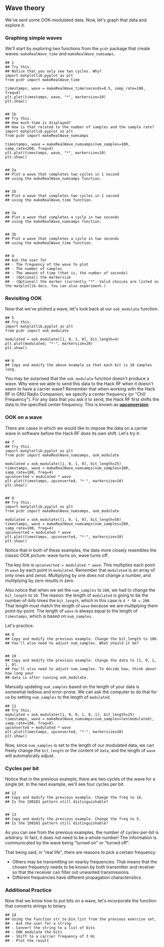 ## Wave theory

We've sent some OOK-modulated data. Now, let's graph that data and explore it.

### Graphing simple waves

We'll start by exploring two functions from the `pcdr` package that create waves: `makeRealWave_time` and `makeRealWave_numsamps`.

```python3
## 1
## Try this.
## Notice that you only see two cycles. Why?
import matplotlib.pyplot as plt
from pcdr import makeRealWave_time

timestamps, wave = makeRealWave_time(seconds=0.5, samp_rate=100, freq=4)
plt.plot(timestamps, wave, "*", markersize=10)
plt.show()


## 1b
## Try this.
## How much time is displayed?
## How is that related to the number of samples and the sample rate?
import matplotlib.pyplot as plt
from pcdr import makeRealWave_numsamps

timestamps, wave = makeRealWave_numsamps(num_samples=100, samp_rate=200, freq=4)
plt.plot(timestamps, wave, "*", markersize=10)
plt.show()


## 2a
## Plot a wave that completes two cycles in 1 second
## using the makeRealWave_numsamps function.


## 2b
## Plot a wave that completes two cycles in 1 second
## using the makeRealWave_time function.


## 3a
## Plot a wave that completes a cycle in two seconds
## using the makeRealWave_numsamps function.


## 3b
## Plot a wave that completes a cycle in two seconds
## using the makeRealWave_time function.


## 4
## Ask the user for
## - The frequency of the wave to plot
## - The number of samples
## - The amount of time (that is, the number of seconds)
## - (Optional) the markersize
## - (Optional) the marker (currently "*". Valid choices are listed in the matplotlib docs. You can also experiment.)
```

### Revisiting OOK

Now that we've plotted a wave, let's look back at our `ook_modulate` function.

```python3
## 5
## Try this.
import matplotlib.pyplot as plt
from pcdr import ook_modulate

modulated = ook_modulate([1, 0, 1, 0], bit_length=4)
plt.plot(modulated, "*-", markersize=20)
plt.show()


## 6
## Copy and modify the above example so that each bit is 10 samples long.
```

You may be surprised that the `ook_modulate` function doesn't produce a wave. Why were we able to send this data to the Hack RF when it doesn't seem to have a carrier wave? Remember that when working with the Hack RF in GNU Radio Companion, we specify a center frequency (or "Ch0 Frequency"). For any data that you ask it to send, the Hack RF first shifts the data to the specified center frequency. This is known as [**upconversion**](https://en.wiktionary.org/wiki/upconversion).

### OOK on a wave

There are cases in which we would like to impose the data on a carrier wave in software before the Hack RF does its own shift. Let's try it:

```python3
## 7
## Try this.
import matplotlib.pyplot as plt
from pcdr import makeRealWave_numsamps, ook_modulate

modulated = ook_modulate([1, 0, 1, 0], bit_length=25)
timestamps, wave = makeRealWave_numsamps(num_samples=100, samp_rate=100, freq=4)
upconverted = modulated * wave
plt.plot(timestamps, upconverted, "*-", markersize=10)
plt.show()


## 8
## Try this.
import matplotlib.pyplot as plt
from pcdr import makeRealWave_numsamps, ook_modulate

modulated = ook_modulate([1, 0, 1, 0], bit_length=50)
timestamps, wave = makeRealWave_numsamps(num_samples=200, samp_rate=100, freq=4)
upconverted = modulated * wave
plt.plot(timestamps, upconverted, "*-", markersize=10)
plt.show()
```

Notice that in both of these examples, the data more closely resembles the classic OOK picture: wave turns on, wave turns off.

The key line is `upconverted = modulated * wave`. This multiplies each point in `wave` by each point in `modulated`. Remember that `modulated` is an array of only ones and zeros. Multiplying by one does not change a number, and multiplying by zero results in zero.

Also notice that when we set the `num_samples` to `200`, we had to change the `bit_length` to `50`. The reason: the length of `modulated` is going to be the number-of-bits times the `bit_length`, which in this case is `4 * 50 = 200`. That length must match the length of `wave` because we are multiplying them point-by-point. The length of `wave` is always equal to the length of `timestamps`, which is based on `num_samples`.

Let's practice.

```python3
## 9
## Copy and modify the previous example. Change the bit_length to 100.
## You'll also need to adjust num_samples. What should it be?


## 10
## Copy and modify the previous example. Change the data to [1, 0, 1, 1, 0].
## You'll also need to adjust num_samples. To decide how, think about how long your
## data is after running ook_modulate.
```

Manually updating `num_samples` based on the length of your data is somewhat tedious and error-prone. We can ask the computer to do that for us by setting `num_samples` to the length of `modulated`:

```python3
## 11
## Try this.
modulated = ook_modulate([1, 0, 0, 1, 0, 1], bit_length=25)
timestamps, wave = makeRealWave_numsamps(num_samples=len(modulated), samp_rate=100, freq=8)
upconverted = modulated * wave
plt.plot(timestamps, upconverted, "*-", markersize=10)
plt.show()
```

Now, since `num_samples` is set to the length of our modulated data, we can freely change the `bit_length` or the content of `data`, and the length of `wave` will automatically adjust.

### Cycles per bit

Notice that in the previous example, there are two cycles of the wave for a single bit. In the next example, we'll see four cycles per bit.

```python3
## 12
## Copy and modify the previous example. Change the freq to 16.
## Is the 100101 pattern still distinguishable?


## 13
## Copy and modify the previous example. Change the freq to 5.
## Is the 100101 pattern still distinguishable?
```

As you can see from the previous examples, the number of cycles-per-bit is arbitrary. In fact, it does not need to be a whole number! The information is communicated by the wave being "turned on" or "turned off".

That being said, in "real life", there are reasons to pick a certain frequency:
- Others may be transmitting on nearby frequencies. That means that the chosen frequency needs to be known by both transmitter and receiver so that the receiver can filter out unwanted transmissions.
- Different frequencies have different propagation characteristics.

### Additional Practice

Now that we know how to put bits on a wave, let's incorporate the function that converts strings to binary.

```python3
## 14
## Using the function str_to_bin_list from the previous exercise set, 
## - Ask the user for a string
## - Convert the string to a list of bits
## - OOK modulate the bits
## - Shift to a carrier frequency of 3 Hz
## - Plot the result 
```
